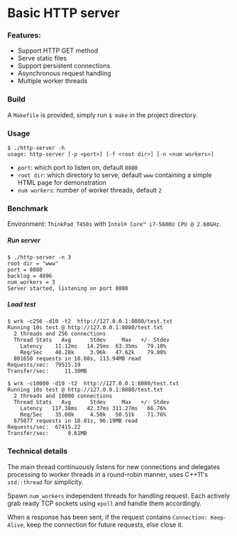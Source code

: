 # Basic HTTP server

### Features:
* Support HTTP GET method
* Serve static files
* Support persistent connections
* Asynchronous request handling
* Multiple worker threads

### Build
A `Makefile` is provided, simply run `$ make` in the project directory.

### Usage
```
$ ./http-server -h
usage: http-server [-p <port>] [-f <root dir>] [-n <num workers>]
```

* `port`: which port to listen on, default `8080`
* `root dir`: which directory to serve, default `www` containing a simple HTML page for demonstration
* `num workers`: number of worker threads, default `2`

### Benchmark
Environment: `ThinkPad T450s` with `Intel® Core™ i7-5600U CPU @ 2.60GHz`.

##### Run server
```
$ ./http-server -n 3
root dir = "www"
port = 8080
backlog = 4096
num_workers = 3
Server started, listening on port 8080
```
##### Load test
```
$ wrk -c256 -d10 -t2  http://127.0.0.1:8080/test.txt
Running 10s test @ http://127.0.0.1:8080/test.txt
  2 threads and 256 connections
  Thread Stats   Avg      Stdev     Max   +/- Stdev
    Latency    11.12ms   14.25ms  63.35ms   79.10%
    Req/Sec    40.28k     3.96k   47.62k    79.00%
  801650 requests in 10.08s, 113.94MB read
Requests/sec:  79515.19
Transfer/sec:     11.30MB
```
```
$ wrk -c10000 -d10 -t2  http://127.0.0.1:8080/test.txt
Running 10s test @ http://127.0.0.1:8080/test.txt
  2 threads and 10000 connections
  Thread Stats   Avg      Stdev     Max   +/- Stdev
    Latency   117.38ms   42.37ms 311.27ms   66.76%
    Req/Sec    35.00k     4.50k   50.51k    71.76%
  675077 requests in 10.01s, 96.19MB read
Requests/sec:  67415.22
Transfer/sec:      9.61MB
```

### Technical details
The main thread continuously listens for new connections and delegates processing to worker threads in a round-robin manner, uses C++11's `std::thread` for simplicity.

Spawn `num_workers` independent threads for handling request. Each actively grab ready TCP sockets using `epoll` and handle them accordingly.

When a response has been sent, if the request contains `Connection: Keep-Alive`, keep the connection for future requests, else close it.
